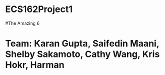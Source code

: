 # ECS162Project1
#The Amazing 6
# Team: Karan Gupta, Saifedin Maani, Shelby Sakamoto, Cathy Wang, Kris Hokr, Harman
